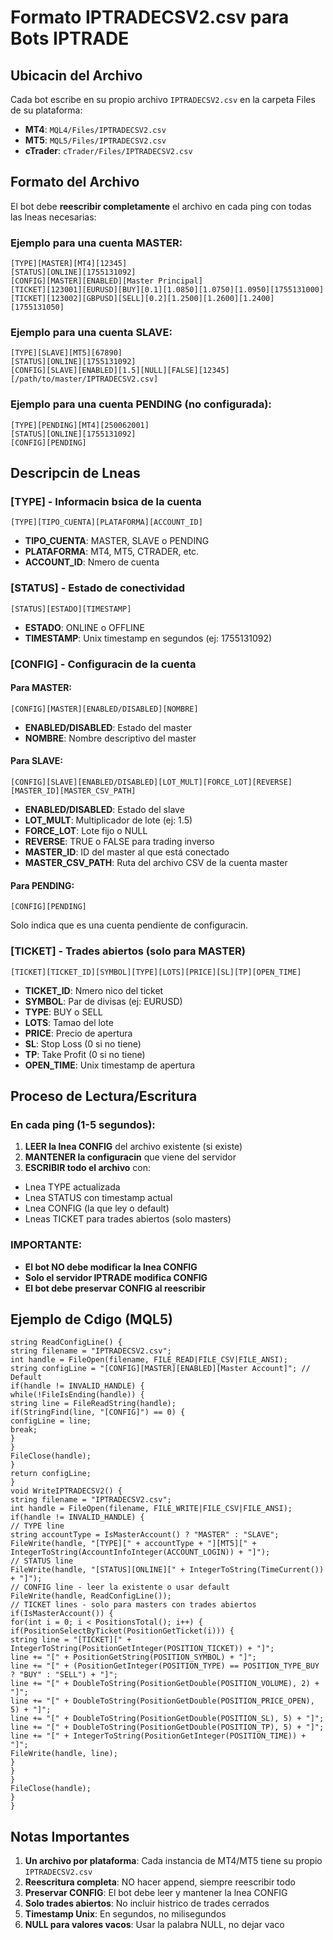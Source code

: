 # Formato IPTRADECSV2.csv para Bots IPTRADE
##  Ubicacin del Archivo
Cada bot escribe en su propio archivo `IPTRADECSV2.csv` en la carpeta Files de su plataforma:
- **MT4**: `MQL4/Files/IPTRADECSV2.csv`
- **MT5**: `MQL5/Files/IPTRADECSV2.csv`
- **cTrader**: `cTrader/Files/IPTRADECSV2.csv`
##  Formato del Archivo
El bot debe **reescribir completamente** el archivo en cada ping con todas las lneas necesarias:
### Ejemplo para una cuenta MASTER:
```
[TYPE][MASTER][MT4][12345]
[STATUS][ONLINE][1755131092]
[CONFIG][MASTER][ENABLED][Master Principal]
[TICKET][123001][EURUSD][BUY][0.1][1.0850][1.0750][1.0950][1755131000]
[TICKET][123002][GBPUSD][SELL][0.2][1.2500][1.2600][1.2400][1755131050]
```
### Ejemplo para una cuenta SLAVE:
```
[TYPE][SLAVE][MT5][67890]
[STATUS][ONLINE][1755131092]
[CONFIG][SLAVE][ENABLED][1.5][NULL][FALSE][12345][/path/to/master/IPTRADECSV2.csv]
```
### Ejemplo para una cuenta PENDING (no configurada):
```
[TYPE][PENDING][MT4][250062001]
[STATUS][ONLINE][1755131092]
[CONFIG][PENDING]
```
##  Descripcin de Lneas
### [TYPE] - Informacin bsica de la cuenta
```
[TYPE][TIPO_CUENTA][PLATAFORMA][ACCOUNT_ID]
```
- **TIPO_CUENTA**: MASTER, SLAVE o PENDING
- **PLATAFORMA**: MT4, MT5, CTRADER, etc.
- **ACCOUNT_ID**: Nmero de cuenta
### [STATUS] - Estado de conectividad
```
[STATUS][ESTADO][TIMESTAMP]
```
- **ESTADO**: ONLINE o OFFLINE
- **TIMESTAMP**: Unix timestamp en segundos (ej: 1755131092)
### [CONFIG] - Configuracin de la cuenta
#### Para MASTER:
```
[CONFIG][MASTER][ENABLED/DISABLED][NOMBRE]
```
- **ENABLED/DISABLED**: Estado del master
- **NOMBRE**: Nombre descriptivo del master
#### Para SLAVE:
```
[CONFIG][SLAVE][ENABLED/DISABLED][LOT_MULT][FORCE_LOT][REVERSE][MASTER_ID][MASTER_CSV_PATH]
```
- **ENABLED/DISABLED**: Estado del slave
- **LOT_MULT**: Multiplicador de lote (ej: 1.5)
- **FORCE_LOT**: Lote fijo o NULL
- **REVERSE**: TRUE o FALSE para trading inverso
- **MASTER_ID**: ID del master al que está conectado
- **MASTER_CSV_PATH**: Ruta del archivo CSV de la cuenta master
#### Para PENDING:
```
[CONFIG][PENDING]
```
Solo indica que es una cuenta pendiente de configuracin.
### [TICKET] - Trades abiertos (solo para MASTER)
```
[TICKET][TICKET_ID][SYMBOL][TYPE][LOTS][PRICE][SL][TP][OPEN_TIME]
```
- **TICKET_ID**: Nmero nico del ticket
- **SYMBOL**: Par de divisas (ej: EURUSD)
- **TYPE**: BUY o SELL
- **LOTS**: Tamao del lote
- **PRICE**: Precio de apertura
- **SL**: Stop Loss (0 si no tiene)
- **TP**: Take Profit (0 si no tiene)
- **OPEN_TIME**: Unix timestamp de apertura
##  Proceso de Lectura/Escritura
### En cada ping (1-5 segundos):
1. **LEER la lnea CONFIG** del archivo existente (si existe)
2. **MANTENER la configuracin** que viene del servidor
3. **ESCRIBIR todo el archivo** con:
- Lnea TYPE actualizada
- Lnea STATUS con timestamp actual
- Lnea CONFIG (la que ley o default)
- Lneas TICKET para trades abiertos (solo masters)
###  IMPORTANTE:
- **El bot NO debe modificar la lnea CONFIG**
- **Solo el servidor IPTRADE modifica CONFIG**
- **El bot debe preservar CONFIG al reescribir**
##  Ejemplo de Cdigo (MQL5)
```mql5
string ReadConfigLine() {
string filename = "IPTRADECSV2.csv";
int handle = FileOpen(filename, FILE_READ|FILE_CSV|FILE_ANSI);
string configLine = "[CONFIG][MASTER][ENABLED][Master Account]"; // Default
if(handle != INVALID_HANDLE) {
while(!FileIsEnding(handle)) {
string line = FileReadString(handle);
if(StringFind(line, "[CONFIG]") == 0) {
configLine = line;
break;
}
}
FileClose(handle);
}
return configLine;
}
void WriteIPTRADECSV2() {
string filename = "IPTRADECSV2.csv";
int handle = FileOpen(filename, FILE_WRITE|FILE_CSV|FILE_ANSI);
if(handle != INVALID_HANDLE) {
// TYPE line
string accountType = IsMasterAccount() ? "MASTER" : "SLAVE";
FileWrite(handle, "[TYPE][" + accountType + "][MT5][" + IntegerToString(AccountInfoInteger(ACCOUNT_LOGIN)) + "]");
// STATUS line
FileWrite(handle, "[STATUS][ONLINE][" + IntegerToString(TimeCurrent()) + "]");
// CONFIG line - leer la existente o usar default
FileWrite(handle, ReadConfigLine());
// TICKET lines - solo para masters con trades abiertos
if(IsMasterAccount()) {
for(int i = 0; i < PositionsTotal(); i++) {
if(PositionSelectByTicket(PositionGetTicket(i))) {
string line = "[TICKET][" + IntegerToString(PositionGetInteger(POSITION_TICKET)) + "]";
line += "[" + PositionGetString(POSITION_SYMBOL) + "]";
line += "[" + (PositionGetInteger(POSITION_TYPE) == POSITION_TYPE_BUY ? "BUY" : "SELL") + "]";
line += "[" + DoubleToString(PositionGetDouble(POSITION_VOLUME), 2) + "]";
line += "[" + DoubleToString(PositionGetDouble(POSITION_PRICE_OPEN), 5) + "]";
line += "[" + DoubleToString(PositionGetDouble(POSITION_SL), 5) + "]";
line += "[" + DoubleToString(PositionGetDouble(POSITION_TP), 5) + "]";
line += "[" + IntegerToString(PositionGetInteger(POSITION_TIME)) + "]";
FileWrite(handle, line);
}
}
}
FileClose(handle);
}
}
```
##  Notas Importantes
1. **Un archivo por plataforma**: Cada instancia de MT4/MT5 tiene su propio `IPTRADECSV2.csv`
2. **Reescritura completa**: NO hacer append, siempre reescribir todo
3. **Preservar CONFIG**: El bot debe leer y mantener la lnea CONFIG
4. **Solo trades abiertos**: No incluir histrico de trades cerrados
5. **Timestamp Unix**: En segundos, no milisegundos
6. **NULL para valores vacos**: Usar la palabra NULL, no dejar vaco
